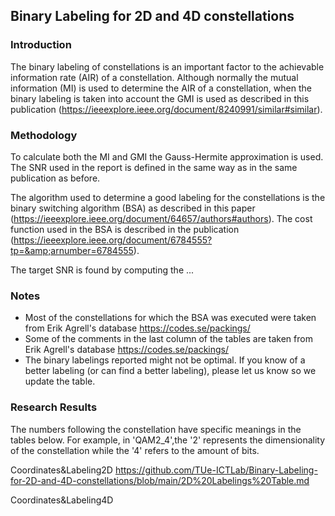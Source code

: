 ## Binary Labeling for 2D and 4D constellations

### Introduction

The binary labeling of constellations is an important factor to the achievable information rate (AIR) of a constellation. Although normally the mutual information (MI) is used to determine the AIR of a constellation, when the binary labeling is taken into account the GMI is used as described in this publication (https://ieeexplore.ieee.org/document/8240991/similar#similar). 

### Methodology
To calculate both the MI and GMI the Gauss-Hermite approximation is used. The SNR used in the report is defined in the same way as in the same publication as before.  

The algorithm used to determine a good labeling for the constellations is the binary switching algorithm (BSA) as described in this paper (https://ieeexplore.ieee.org/document/64657/authors#authors). The cost function used in the BSA is described in the publication (https://ieeexplore.ieee.org/document/6784555?tp=&amp;arnumber=6784555). 

The target SNR is found by computing the ...

### Notes
- Most of the constellations for which the BSA was executed were taken from Erik Agrell's database https://codes.se/packings/
- Some of the comments in the last column of the tables are taken from Erik Agrell's database https://codes.se/packings/
- The binary labelings reported might not be optimal. If you know of a better labeling (or can find a better labeling), please let us know so we update the table.

### Research Results

The numbers following the constellation have specific meanings in the tables below. For example, in 'QAM2_4',the '2' represents  the dimensionality of the constellation while the '4' refers to  the amount of bits.


Coordinates&Labeling2D https://github.com/TUe-ICTLab/Binary-Labeling-for-2D-and-4D-constellations/blob/main/2D%20Labelings%20Table.md

Coordinates&Labeling4D 

